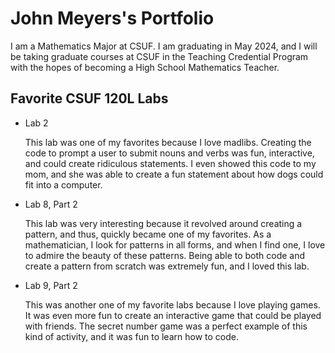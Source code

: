 
# John Meyers's Portfolio

I am a Mathematics Major at CSUF. I am graduating in May 2024, and I will be taking graduate courses at CSUF in the Teaching Credential Program with the hopes of becoming a High School Mathematics Teacher.

## Favorite CSUF 120L Labs

* Lab 2

  This lab was one of my favorites because I love madlibs. Creating the code to prompt a user to submit nouns and verbs was fun, interactive, and could create ridiculous statements. I even showed this code to my mom, and she was able to create a fun statement about how dogs could fit into a computer.

* Lab 8, Part 2

  This lab was very interesting because it revolved around creating a pattern, and thus, quickly became one of my favorites. As a mathematician, I look for patterns in all forms, and when I find one, I love to admire the beauty of these patterns. Being able to both code and create a pattern from scratch was extremely fun, and I loved this lab.

* Lab 9, Part 2

  This was another one of my favorite labs because I love playing games. It was even more fun to create an interactive game that could be played with friends. The secret number game was a perfect example of this kind of activity, and it was fun to learn how to code.
